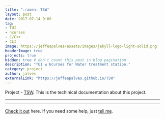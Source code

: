 ```yaml
---
title: ":ramen: TSW"
layout: post
date: 2017-07-14 9:00
tag:    
- TUI
- ncurses
- C/C++
- CLI
image: https://jeffeapalves/assets/images/jekyll-logo-light-solid.png
headerImage: true
projects: true
hidden: true # don't count this post in blog pagination
description: "TUI w Ncurses for Water treatment station."
category: project
author: jalves
externalLink: "https://jeffeapalves.github.io/TSW"
---
```


Project - [TSW](https://jeffeapalves.github.io/TSW/). This is the techinical documentation about this project.

---


---

[Check it out](http://jeffeapalves.github.io/TSW/) here.
If you need some help, just [tell me](http://github.com/jeffeapalves/TSW/issues).
